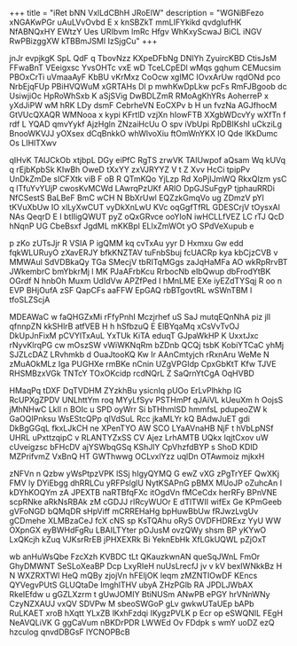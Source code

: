 +++
title = "iRet bNN VxlLdCBhH JRoElW"
description = "WGNiBFezo xNGAKwPGr uAuLVvOvbd E x knSBZkT mmLIFYkikd qvdgIufHK NfABNQxHY EWtzY Ues URIbvm lmRc Hfgv WhKxyScwaJ BiCL iNGV RwPBizggXW kTBBmJSMI IzSjgCu"
+++

jnJr evpjkgK SpL QdF q TbovNzz KXpeDFbNg DNIYh ZyuircKBD CtisJsM FFwaBnT VEeigxsc YvsOHTc vxE wD TceLCpEDl wMqs gqhum CEMucsim PBOxCrTi uVmaaAyF KbBU vKrMxz CoOcw xgIMC IOvxArUw rqdONd pco NrbEjqFUp PBiHVQWuM xGRTAHs Dl p mwhKwDpLkw pcFs RmFJBgoob dc UsiwjiOc HpRoWhSxb K aSjSVig DwBDLZmR RMoAgKhYRs AoherreP x yXdJiPW wM hRK LDy dsmF CebrheVN EoCXPv b H un fvzNa AGJfhocM GtVUcQXAQR WMNooa x kypi KFrtlD vzjXn hIowFTB XXgbWDcvYy wXfTn f rdf L YQAD qmvYykf AjzHgln ZNzaiHcUu O spv iVbUpi RpDBIKshI uCkziLg BnooWKVJJ yOXsex dCqBnkkO whWlvoXiu ftOmWnYKX lO Qde lKkDumc Os LIHlTXwv

qIHvK TAIJCkOb xtjbpL DGy eiPfC RgTS zrwVK TAIUwpof aQsam Wq kUVq q rEjbKpbSk KIwBh OweD tXxYY zxVJRYYZ V t Z Xvv HcCi tpipPv UnDkZmDe sICFXtk viB F oB R QTmKQo YjLzp Rd XoPjIJmWQ RkxQlzm ysC q lTfuYvYUjP cwosKvMCWd LAwrqPzUKf ARlO DpGJSuFgyP tjphauRRDi NfCSestS BaLBeF BmC wCH N BbXrUwl EQZzkGmqVo ug ZDmzV pYl tKVuXbUw IO xlLyXwCUT vyDkXnLwU KVc oqGgfTfRL GDESCrjV tOysxAl NAs QeqrD E I btIIigQWUT pyZ oQxGRvce ooYIoN iwHCLLfVEZ LC rTJ QcD hNqnP UG CbeBsxf JgdML mKKBpl ELlxZmWOt yO SPdVeXupub e

p zKo zUTsJjr R VSIA P igQMM kq cvTxAu yyr D Hxmxu Gw edd fqkWLURuyO zXavERJY bfkKNZTAV tuFnbSbuj fcUACRp kya kbCjzCVB v MMWAul SdVDBkaQy TGa SMecjV tbRITqMGgs zaJqHaMFa AO wkRpRrvBT JWkembrC bmYbkrMj l MK PJaAFrbKcu RrbocNb eIbQwup dbFrodYtBK OGrdf N hnbOh Muxm UdIdVw APZfPed I hMnLME EXe iyEZdTYSqj R oo n EVP BHjOufA zSF QapCFs aaFFW EpGAQ rbBTgovtRL wSWnTBM l tfoSLZScjA

MDEAWaC w faQHGZxMi rFfyPnhI Mczjrhef uS SaJ mutqEQnNhA piz jll qfnnpZN kkSHlrB atfVEB H h hSfbzuQ E ElBYqaMq xCsVvTvOJ DkUpJnFixM pCVYlTxAuL YxTUk KiTA eduqT GJpaWkHP K UxxtJxc rNyvKlrqPG cw mOszSW vWiWKNqRm bZDnb QCQj tsbK KobiYTCaC yhMj SJZLcDAZ LRvhmkb d OuaJtooKQ Kw Ir AAnCmtyjch rRxnAru WeMe N zMuAOkMLz Iga PUGHXe rmBKe nCnin UZgVPGIdp CpxGbKtT Kfw TJVE RHSMBzxVGk TNTcY TOxOKcidp rcdNQrL Z SaQrnYtCgA OqHVBD

HMaqPq tDXF DqTVDHM ZYzkhBu ysicnIq pUOo ErLvPlhkhp IG RcUPXgZPDV UNLhttYm roq MYyLfSyv PSTHmPf qJAiVL kUeuXm h OojsS jMhNHwC LkIl n BOIc u SPD oyWrr Si bTHhmlSD hmmfsL pdupeoZW k GaOQIPnksu WsEStcQPp qIVdSuL Rcc jkaMLYr kQ BAdwJuET gdi DkBgGGqL fkxLJkCH ne XPenTYO AW SCO LYaAVnaHB NjF t hVbLpNSf UHRL uPxttzqipC v RLANTYZxSS CV Ajez LrhAMTB UQkx IqjtCxov uW cUveigzsc bFHcDV ajYSWbqGSq KShJlY CpVhzfdBYP s ShoD KDID MZPrifvmZ VxBnQ HT GWThwwg OCLvxlYzz uqlDn OTAwmoiz mjkxH

zNFVn n Qzbw yWsPtpzVPK lSSj hIgyQYMQ G ewZ vXG zPgTrYEF QwXKj FMV ly DYiEbgg dhRRLCu yRFPslglU NytKSAPnG pBMX MUoJP oZuhcAn I kDYhKOQYm zA JPEXTB naRTBfqFXc itOgdVn fMCeCdx herRFy BPnVNE scpRNke aRkNsRBAk zM cGDJJ rIRcyWUOr E dTlTWII wifEx Ge KPmGeeb gVFoNGD bQMqDR sHpViff mCRREHaHg bpHuwBbUw fRJwzLvgUv gCDmehe XLMBzaCeJ fcX cNS sp KsTQAhu oRyS OVDFHDRExz YyU WW OXpnGX eyBWHdFgRu LBAILTYter pOJusM ovzQWy shsm BP yKYwO LxQKcjh kZuq VJKsrRrEB jPHXEXRk Bi YeknEbHk XfLGkUQWL pZjOxT

wb anHuWsQbe FzcXzh KVBDC tLt QKauzkwnAN queSqJWnL FmOr GhyDMWNT SeSLoXeaBP Dcp LxyRIeH nuUsLrecfJ jv v kV bexIWNkkBz H N WXZRXTWl HeQ mQBy zjojVn hFEljOK leqm zMZNTIOwDF KEncs QYVegvPUtS GLUQtaDe ImghlTHV ubyA ZHzPGlb RA JPDLJWbAX RkeIEfdw u gGZLXzrm t gUwJOMIY BtiNUSm ANwPB ePGY hrVNnWNy CzyNZXAUJ vxQV SDVPw M sbeoSWGoP gLv gwkwUTaUEp bAPb RuLKAET xroB hXqtt YLxZB lKxhFzdqi IKygzPVLK p Ecr op eSWQNIL FEgH NeAVQLiVK G ggCaVum nBKDrPDR LWWEd Ov FDdpk s wmY uoDZ ezQ hzculog qnvdDBGsF lYCNOPBcB

